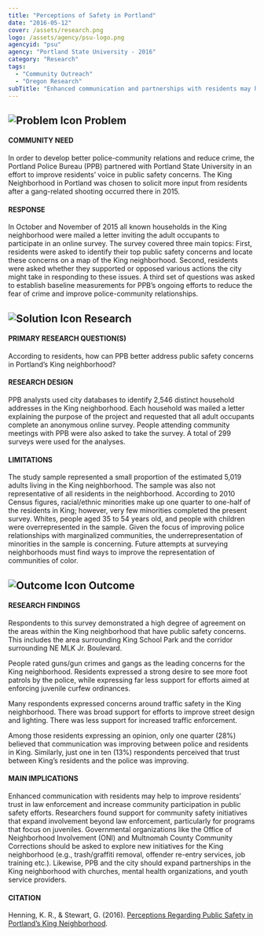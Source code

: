 ```yaml
---
title: "Perceptions of Safety in Portland"
date: "2016-05-12"
cover: /assets/research.png
logo: /assets/agency/psu-logo.png
agencyid: "psu"
agency: "Portland State University - 2016"
category: "Research"
tags:
  - "Community Outreach"
  - "Oregon Research"
subTitle: "Enhanced communication and partnerships with residents may help to improve residents' trust in law enforcement and increase community participation in public safety efforts."
---
```


## ![Problem Icon](https://github.com/google/material-design-icons/raw/master/alert/1x_web/ic_error_outline_black_48dp.png "Problem") Problem

#### COMMUNITY NEED

In order to develop better police-community relations and reduce crime, the Portland Police Bureau (PPB) partnered with Portland State University in an effort to improve residents’ voice in public safety concerns. The King Neighborhood in Portland was chosen to solicit more input from residents after a gang-related shooting occurred there in 2015.

#### RESPONSE

In October and November of 2015 all known households in the King neighborhood were mailed a letter inviting the adult occupants to participate in an online survey. The survey covered three main topics: First, residents were asked to identify their top public safety concerns and locate these concerns on a map of the King neighborhood. Second, residents were asked whether they supported or opposed various actions the city might take in responding to these issues. A third set of questions was asked to establish baseline measurements for PPB’s ongoing efforts to reduce the fear of crime and improve police-community relationships.

## ![Solution Icon](https://github.com/google/material-design-icons/raw/master/action/1x_web/ic_lightbulb_outline_black_48dp.png "Solution") Research

#### PRIMARY RESEARCH QUESTION(S)

According to residents, how can PPB better address public safety concerns in Portland’s King neighborhood?

#### RESEARCH DESIGN

PPB analysts used city databases to identify 2,546 distinct household addresses in the King neighborhood. Each household was mailed a letter explaining the purpose of the project and requested that all adult occupants complete an anonymous online survey. People attending community meetings with PPB were also asked to take the survey. A total of 299 surveys were used for the analyses.

#### LIMITATIONS

The study sample represented a small proportion of the estimated 5,019 adults living in the King neighborhood. The sample was also not representative of all residents in the neighborhood. According to 2010 Census figures, racial/ethnic minorities make up one quarter to one-half of the residents in King; however, very few minorities completed the present survey. Whites, people aged 35 to 54 years old, and people with children were overrepresented in the sample. Given the focus of improving police relationships with marginalized communities, the underrepresentation of minorities in the sample is concerning. Future attempts at surveying neighborhoods must find ways to improve the representation of communities of color.

## ![Outcome Icon](https://github.com/google/material-design-icons/raw/master/action/1x_web/ic_view_list_black_48dp.png "Outcome") Outcome

#### RESEARCH FINDINGS

Respondents to this survey demonstrated a high degree of agreement on the areas within the King neighborhood that have public safety concerns. This includes the area surrounding King School Park and the corridor surrounding NE MLK Jr. Boulevard.

People rated guns/gun crimes and gangs as the leading concerns for the King neighborhood.
Residents expressed a strong desire to see more foot patrols by the police, while expressing far less support for efforts aimed at enforcing juvenile curfew ordinances.

Many respondents expressed concerns around traffic safety in the King neighborhood. There was broad support for efforts to improve street design and lighting. There was less support for increased traffic enforcement.

Among those residents expressing an opinion, only one quarter (28%) believed that communication was improving between police and residents in King. Similarly, just one in ten (13%) respondents perceived that trust between King’s residents and the police was improving.

#### MAIN IMPLICATIONS

Enhanced communication with residents may help to improve residents’ trust in law enforcement and increase community participation in public safety efforts. Researchers found support for community safety initiatives that expand involvement beyond law enforcement, particularly for programs that focus on juveniles. Governmental organizations like the Office of Neighborhood Involvement (ONI) and Multnomah County Community Corrections should be asked to explore new initiatives for the King neighborhood (e.g., trash/graffiti removal, offender re-entry services, job training etc.). Likewise, PPB and the city should expand partnerships in the King neighborhood with churches, mental health organizations, and youth service providers.

#### CITATION

Henning, K. R., & Stewart, G. (2016). [Perceptions Regarding Public Safety in Portland’s King Neighborhood](https://www.portlandoregon.gov/police/article/569693).
